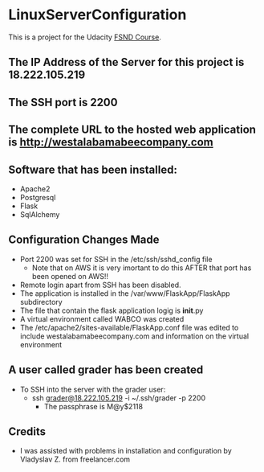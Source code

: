 # LinuxServerConfiguration #

This is a project for the Udacity [FSND Course](https://www.udacity.com/course/full-stack-web-developer-nanodegree--nd004).

## The IP Address of the Server for this project is 18.222.105.219 ##
## The SSH port is 2200 ##
## The complete URL to the hosted web application is http://westalabamabeecompany.com ##
## Software that has been installed: ##
  * Apache2
  * Postgresql
  * Flask
  * SqlAlchemy
## Configuration Changes Made ##
  * Port 2200 was set for SSH in the /etc/ssh/sshd_config file
      * Note that on AWS it is very imortant to do this AFTER that port has been opened on AWS!!
  * Remote login apart from SSH has been disabled.
  * The application is installed in the /var/www/FlaskApp/FlaskApp subdirectory
  * The file that contain the flask application logig is __init__.py
  * A virtual environment called WABCO was created
  * The /etc/apache2/sites-available/FlaskApp.conf file was edited to include westalabamabeecompany.com and information on the virtual environment
## A user called grader has been created ##
  * To SSH into the server with the grader user:
    * ssh grader@18.222.105.219 -i ~/.ssh/grader -p 2200
      * The passphrase is M@y$2118

## Credits
  * I was assisted with problems in installation and configuration by Vladyslav Z. from freelancer.com
